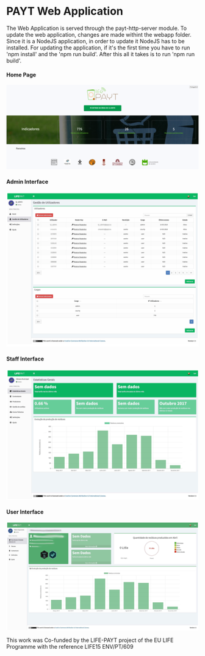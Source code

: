 # PAYT Web Application

The Web Application is served through the payt-http-server module. To update the web application, changes are made withint the webapp folder. Since it is a NodeJS application, in order to update it NodeJS has to be installed. For updating the application, if it's the first time you have to run 'npm install' and the 'npm run build'. After this all it takes is to run 'npm run build'.

#### Home Page
![](https://github.com/life-payt/paytportal/blob/master/diagrams/home.png)

#### Admin Interface
![](https://github.com/life-payt/paytportal/blob/master/diagrams/admin.png)

#### Staff Interface
![](https://github.com/life-payt/paytportal/blob/master/diagrams/staff.png)

#### User Interface
![](https://github.com/life-payt/paytportal/blob/master/diagrams/user.png)


This work was Co-funded by the LIFE-PAYT project of the EU LIFE Programme with the reference LIFE15 ENV/PT/609 
